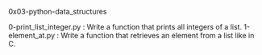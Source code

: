 
0x03-python-data_structures

0-print_list_integer.py : Write a function that prints all integers of a list.
1-element_at.py : Write a function that retrieves an element from a list like in C.
